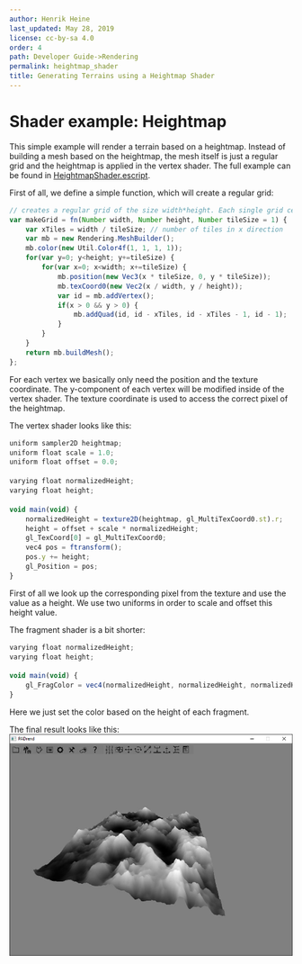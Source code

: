 ```yaml
---
author: Henrik Heine
last_updated: May 28, 2019
license: cc-by-sa 4.0
order: 4
path: Developer Guide->Rendering
permalink: heightmap_shader
title: Generating Terrains using a Heightmap Shader
---
```

<!------------------------------------------------------------------------------------------------
This work is licensed under the Creative Commons Attribution-ShareAlike 4.0 International License.
 To view a copy of this license, visit http://creativecommons.org/licenses/by-sa/4.0/.
 Author: Henrik Heine (hheine@mail.uni-paderborn.de)
 PADrend Version 1.0.0
------------------------------------------------------------------------------------------------->


# Shader example: Heightmap
This simple example will render a terrain based on a heightmap. Instead of building a mesh based on the heightmap, the mesh itself is just a regular grid and the heightmap is applied in the vertex shader.
The full example can be found in [HeightmapShader.escript](./HeightmapShader.escript).

First of all, we define a simple function, which will create a regular grid:

<!---INCLUDE src=HeightmapShader.escript, start=18, end=34--->
<!---BEGINN_CODESECTION--->
<!---Automaticly generated section. Do not edit!!!--->
```js
// creates a regular grid of the size width*height. Each single grid cell has a size of tileSize*tileSize
var makeGrid = fn(Number width, Number height, Number tileSize = 1) {
    var xTiles = width / tileSize; // number of tiles in x direction
    var mb = new Rendering.MeshBuilder();
    mb.color(new Util.Color4f(1, 1, 1, 1));
    for(var y=0; y<height; y+=tileSize) {
        for(var x=0; x<width; x+=tileSize) {
            mb.position(new Vec3(x * tileSize, 0, y * tileSize));
            mb.texCoord0(new Vec2(x / width, y / height));
            var id = mb.addVertex();
            if(x > 0 && y > 0) {
                mb.addQuad(id, id - xTiles, id - xTiles - 1, id - 1);
            }
        }
    }
    return mb.buildMesh();
};
```
<!---END_CODESECTION--->

For each vertex we basically only need the position and the texture coordinate. The y-component of each vertex will be modified inside of the vertex shader. The texture coordinate is used to access the correct pixel of the heightmap.

The vertex shader looks like this:

<!---INCLUDE src=HeightmapShader.escript, start=47, end=61--->
<!---BEGINN_CODESECTION--->
<!---Automaticly generated section. Do not edit!!!--->
```js
uniform sampler2D heightmap;
uniform float scale = 1.0;
uniform float offset = 0.0;

varying float normalizedHeight;
varying float height;

void main(void) {
    normalizedHeight = texture2D(heightmap, gl_MultiTexCoord0.st).r;
    height = offset + scale * normalizedHeight;
    gl_TexCoord[0] = gl_MultiTexCoord0;
    vec4 pos = ftransform();
    pos.y += height;
    gl_Position = pos;
}
```
<!---END_CODESECTION--->

First of all we look up the corresponding pixel from the texture and use the value as a height. We use two uniforms in order to scale and offset this height value.

The fragment shader is a bit shorter:

<!---INCLUDE src=HeightmapShader.escript, start=64, end=69--->
<!---BEGINN_CODESECTION--->
<!---Automaticly generated section. Do not edit!!!--->
```js
varying float normalizedHeight;
varying float height;

void main(void) {
    gl_FragColor = vec4(normalizedHeight, normalizedHeight, normalizedHeight, 1);
}
```
<!---END_CODESECTION--->

Here we just set the color based on the height of each fragment.

The final result looks like this:
![Heightmap](Heightmap.jpg)





